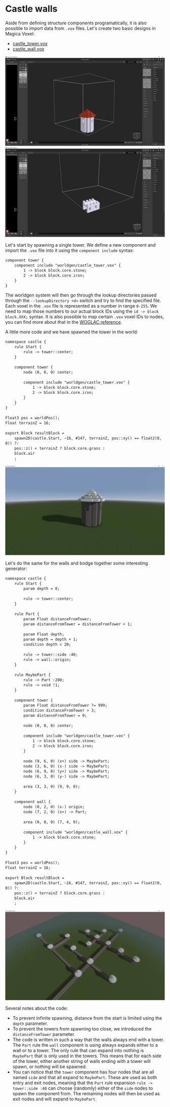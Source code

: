 # Castle walls
Aside from defining structure components programatically, it is also possible to import data from `.vox` files. Let's create two basic designs in Magica Voxel:

* [castle_tower.vox](vox/castle_tower.vox)
* [castle_wall.vox](vox/castle_wall.vox)

![](img/walls.jpg)
![](img/walls2.jpg)

Let's start by spawning a single tower. We define a new component and import the `.vox` file into it using the `component include` syntax:
```WOGLAC
component tower {
    component include "worldgen/castle_tower.vox" {
        1 -> block block.core.stone;
        2 -> block block.core.iron;
    }
}
```

The worldgen system will then go through the lookup directories passed through the `--lookupDirectory <d>` switch and try to find the specified file. Each voxel in the `.vox` file is represented as a number in range `0-255`. We need to map those numbers to our actual block IDs using the `id -> block block.XXX;` syntax. It is also possible to map certain `.vox` voxel IDs to nodes, you can find more about that in the [WOGLAC reference](../woglac_reference.md#component-includes).

A little more code and we have spawned the tower in the world:
```WOGLAC
namespace castle {
	rule Start {
		rule -> tower::center;
	}

	component tower {
		node (0, 0, 0) center;

		component include "worldgen/castle_tower.vox" {
			1 -> block block.core.stone;
			2 -> block block.core.iron;
		}
	}
}

Float3 pos = worldPos();
Float terrainZ = 16;

export Block resultBlock =
	spawn2D(castle.Start, ~16, #147, terrainZ, pos::xy() == float2(0, 0)) ?:
	pos::z() < terrainZ ? block.core.grass :
	block.air
	;
```
![](img/walls3.jpg)

Let's do the same for the walls and bodge together some interesting generator:
```WOGLAC
namespace castle {
	rule Start {
		param depth = 0;

		rule -> tower::center;
	}

	rule Part {
		param Float distanceFromTower;
		param distanceFromTower = distanceFromTower + 1;

		param Float depth;
		param depth = depth + 1;
		condition depth < 20;

		rule -> tower::side :40;
		rule -> wall::origin;
	}

	rule MaybePart {
		rule -> Part :200;
		rule -> void !1;
	}

	component tower {
		param Float distanceFromTower ?= 999;
		condition distanceFromTower > 3;
		param distanceFromTower = 0;

		node (0, 0, 0) center;

		component include "worldgen/castle_tower.vox" {
			1 -> block block.core.stone;
			2 -> block block.core.iron;
		}

		node (9, 6, 0) (x+) side -> MaybePart;
		node (3, 6, 0) (x-) side -> MaybePart;
		node (6, 9, 0) (y+) side -> MaybePart;
		node (6, 3, 0) (y-) side -> MaybePart;

		area (3, 3, 0) (9, 9, 0);
	}
	
	component wall {
		node (0, 2, 0) (x-) origin;
		node (7, 2, 0) (x+) -> Part;

		area (0, 0, 0) (7, 4, 0);

		component include "worldgen/castle_wall.vox" {
			1 -> block block.core.stone;
		}
	}
}

Float3 pos = worldPos();
Float terrainZ = 16;

export Block resultBlock =
	spawn2D(castle.Start, ~16, #147, terrainZ, pos::xy() == float2(0, 0)) ?:
	pos::z() < terrainZ ? block.core.grass :
	block.air
	;
```
![](img/walls4.jpg)

 Several notes about the code:
 * To prevent infinite spawning, distance from the start is limited using the `depth` parameter.
 * To prevent the towers from spawning too close, we introduced the `distanceFromTower` parameter.
 * The code is written in such a way that the walls always end with a tower. The `Part` rule the `wall` component is using always expands either to a wall or to a tower. The only rule that can expand into nothing is `MaybePart` that is only used in the towers. This means that for each side of the tower, either another string of walls ending with a tower will spawn, or nothing will be spawned.
 * You can notice that the `tower` component has four nodes that are all named `side` and that all expand to `MaybePart`. These are used as both entry and exit nodes, meaning that the `Part` rule expansion `rule -> tower::side :40` can choose (randomly) either of the `side` nodes to spawn the component from. The remaining nodes will then be used as exit nodes and will expand to `MaybePart`.